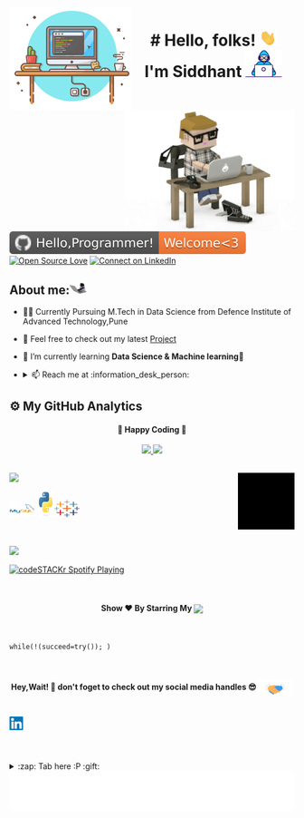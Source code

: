 <img align="left" height="180px" src="https://github.com/sid1hant/sid1hant/blob/master/images/Capture.png" alt="image" />

<img align="right" alt="GIF"  width="300px" src="https://github.com/sid1hant/sid1hant/blob/master/images/giphy.webp" />


<h1 align="center"># Hello, folks! <img src="https://github.com/sid1hant/sid1hant/blob/master/images/wave.gif" width="30px"><br> I'm Siddhant    
<img src="https://github.com/sid1hant/sid1hant/blob/master/images/Developer.gif" width="65px"></h1><br><br>
<!--  <center><a href="https://www.linkedin.com/in/anikethsukhtankar/">
  <img align="center" alt="Aniketh's LinkedIn" width="22px" src="https://cdn.jsdelivr.net/npm/simple-icons@v3/icons/linkedin.svg" />
<a href="https://www.facebook.com/thegoanguy/">
  <img align="center" alt="Aniketh's Instagram" width="22px" src="https://cdn.jsdelivr.net/npm/simple-icons@v3/icons/facebook.svg" />
</a>
  </center>
<br> -->


[![Hello programmer Welcome to my profile](https://github.com/sid1hant/sid1hant/blob/master/images/Hello%2CProgrammer!-Welcome_3-orange.svg)](https://github.com/sid1hant)  [![Open Source Love](https://badges.frapsoft.com/os/v2/open-source.svg?v=103)](https://github.com/sid1hant)  [![Connect on LinkedIn](https://img.shields.io/badge/--linkedin?label=LinkedIn&logo=LinkedIn&style=social)](https://www.linkedin.com/in/siddhant-singh-a410b1b3/)

<!-- <br><br>
<br><img align="right" alt="GIF" src="https://i.pinimg.com/originals/e4/26/70/e426702edf874b181aced1e2fa5c6cde.gif" />
 -->
## About me:<img src="https://github.com/sid1hant/sid1hant/blob/master/images/68747470733a2f2f6d656469612e67697068792e636f6d2f6d656469612f57556c706c634d704f43456d5447427442572f67697068792e676966.gif" width="30"> 

- 🧑‍🎓 Currently Pursuing M.Tech in Data Science from  Defence Institute of Advanced Technology,Pune
 

- 🔭 Feel free to check out my latest [Project](https://github.com/sid1hant/Reddit-Upvotes-Prediction)

- 🌱 I’m currently learning **Data Science & Machine learning🤩**
 

- <details> <summary> 📫 Reach me at :information_desk_person: </summary><a href="mailto:siddhant99singh@gmail.com"> <img src="https://github.com/sid1hant/sid1hant/blob/master/images/gmail.png" width="22px"/> </a><a href="https://wa.me/918218707132" target="blank"><img align="center" src="https://github.com/sid1hant/sid1hant/blob/master/images/5ae21cc526c97415d3213554.png" width="40x" /></a>
</details>


## :gear: My GitHub Analytics
<div align="center">
  <h4> 
    🏃 Happy Coding 🏃 
  </h4>
</div>
<p align="center">
  <a href="https://github.com/sid1hant">
    <img height="180em" src="https://github-readme-stats.vercel.app/api?username=sid1hant&count_private=true&theme=algolia&hide_border=true&show_icons=true&include_all_commits=true"/>
    <img height="180em" src="https://github-readme-stats.vercel.app/api/top-langs/?username=sid1hant&theme=algolia&hide_border=true&langs_count=9&layout=compact"/>
  </a>
</p>


<br>

<img height="25" src="https://github.com/sid1hant/sid1hant/blob/master/images/Languages%20and%20%20tools-%20%F0%9F%93%9A-green.svg" />
<img align="right" alt="GIF"  width="100px" src="https://github.com/sid1hant/sid1hant/blob/master/images/giphy%20(1).gif" />
<p align="left"><img src="https://github.com/sid1hant/sid1hant/blob/master/images/mysql-original-wordmark.svg" alt="mysql" width="45" height="30"/>  <img src="https://github.com/sid1hant/sid1hant/blob/master/images/python-original.svg" alt="python" width="30" height="45"/><img src="https://github.com/sid1hant/sid1hant/blob/master/images/tableau-software.svg" width="45" height="30"/>  
 </p>
 

<br>



<br>
<img height="27" src="https://github.com/sid1hant/sid1hant/blob/master/images/Spotify%20Playing%20-%20%F0%9F%8E%A7-yellow.svg" />

[<img src="https://now-playing-codestackr.vercel.app/api/spotify-playing" alt="codeSTACKr Spotify Playing" width="350" />](https://open.spotify.com/artist/1Xyo4u8uXC1ZmMpatF05PJ)

<br>

<h4 align="center">Show ❤️ By Starring My <a href='https://github.com/sid1hant'><img align='center'  height="22" src="https://github.com/sid1hant/sid1hant/blob/master/images/Repos!%F0%9F%98%8A-purple.svg" /></a></h4>

<br>


```python3
while(!(succeed=try()); )
```
<br>
 <h4 align="center">Hey,Wait! 👋 don't foget to check out my social media handles 😎<img align="center" src="https://github.com/sid1hant/sid1hant/blob/master/images/Handshake.gif" height="30px"></h4> <br>

<a href="https://www.linkedin.com/in/siddhant-singh-a410b1b3/">
  <img align="left" src="https://github.com/sid1hant/sid1hant/blob/master/images/Linkedin%20(1).svg" alt="kushal's linkedin" width="24px" />
</a>  
 


<br><br><br>

<details>
  <summary>:zap: Tab here :P :gift:</summary>
<p align="center"><img src="https://github.com/sid1hant/sid1hant/blob/master/images/tenor.gif" width="50"></p> 
  <img align="right" src="https://github.com/sid1hant/sid1hant/blob/master/images/89112043-60fe4d80-d412-11ea-920f-aa722997007a.gif" alt="Coder GIF" width="150" height="100">
</details>  
<img align='center'  height="70" alt="Thanks" width="100%" src="https://github.com/sid1hant/sid1hant/blob/master/images/marquee.svg"/> 

